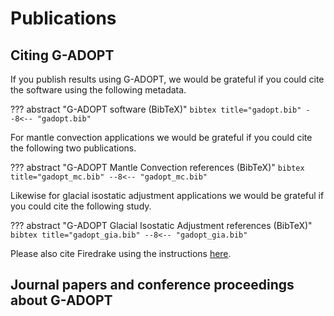 # Publications

## Citing G-ADOPT

If you publish results using G-ADOPT, we would be grateful if you could cite the software using the following metadata.

??? abstract "G-ADOPT software (BibTeX)"
    ``` bibtex title="gadopt.bib"
    --8<-- "gadopt.bib"
    ```

For mantle convection applications we would be grateful if you could cite the following two publications.

??? abstract "G-ADOPT Mantle Convection references (BibTeX)"
    ``` bibtex title="gadopt_mc.bib"
    --8<-- "gadopt_mc.bib"
    ```

Likewise for glacial isostatic adjustment applications we would be grateful if you could cite the following study.

??? abstract "G-ADOPT Glacial Isostatic Adjustment references (BibTeX)"
    ``` bibtex title="gadopt_gia.bib"
    --8<-- "gadopt_gia.bib"
    ```


Please also cite Firedrake using the instructions [here](https://www.firedrakeproject.org/citing.html).


## Journal papers and conference proceedings about G-ADOPT

<script src="https://bibbase.org/show?bib=https://bibbase.org/network/files/tzBb6bg6tmizmKbju&jsonp=1&theme=default&urlLabel=%20paper"></script>
